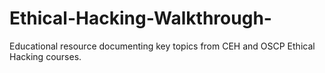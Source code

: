 # Ethical-Hacking-Walkthrough-
 Educational resource documenting key topics from CEH and OSCP Ethical Hacking courses.

